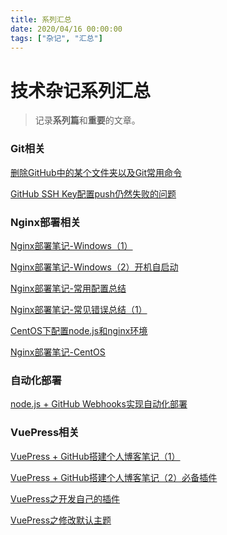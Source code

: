 ```yaml
---
title: 系列汇总
date: 2020/04/16 00:00:00
tags: ["杂记", "汇总"]
---
```


# 技术杂记系列汇总

<ClientOnly>
  <display-bar :displayData="$frontmatter"></display-bar>
</ClientOnly>

> 记录**系列篇**和**重要**的文章。

### Git相关

<a href="/blog/others/devtool/git-remove-dir.html" target="_blank">删除GitHub中的某个文件夹以及Git常用命令</a>

<a href="/blog/others/devtool/github-sshkey-config.html" target="_blank">GitHub SSH Key配置push仍然失败的问题</a>

### Nginx部署相关

<a href="/blog/others/devtool/nginx-deploy-record.html" target="_blank">Nginx部署笔记-Windows（1）</a>

<a href="/blog/others/devtool/nginx-start.html" target="_blank">Nginx部署笔记-Windows（2）开机自启动</a>

<a href="/blog/others/devtool/nginx-deploy-summary.html" target="_blank">Nginx部署笔记-常用配置总结</a>

<a href="/blog/others/devtool/nginx-error-summary-1.html" target="_blank">Nginx部署笔记-常见错误总结（1）</a>

<a href="/blog/others/devtool/nodejs-config-for-centos.html" target="_blank">CentOS下配置node.js和nginx环境</a>

<a href="/blog/others/aboutdeploy/nginx-deploy-for-centos.html" target="_blank">Nginx部署笔记-CentOS</a>

### 自动化部署

<a href="/blog/others/aboutdeploy/auto-deploy-nodejs.html" target="_blank">node.js + GitHub Webhooks实现自动化部署</a>

### VuePress相关

<a href="/blog/others/aboutblog/vuepress-build-blog.html" target="_blank">VuePress + GitHub搭建个人博客笔记（1）</a>

<a href="/blog/others/aboutblog/vuepress-plugin.html" target="_blank">VuePress + GitHub搭建个人博客笔记（2）必备插件</a>

<a href="/blog/others/aboutblog/vuepress-make-vue-plugin.html" target="_blank">VuePress之开发自己的插件</a>

<a href="/blog/others/aboutblog/modify-vuepress-theme.html" target="_blank">VuePress之修改默认主题</a>



